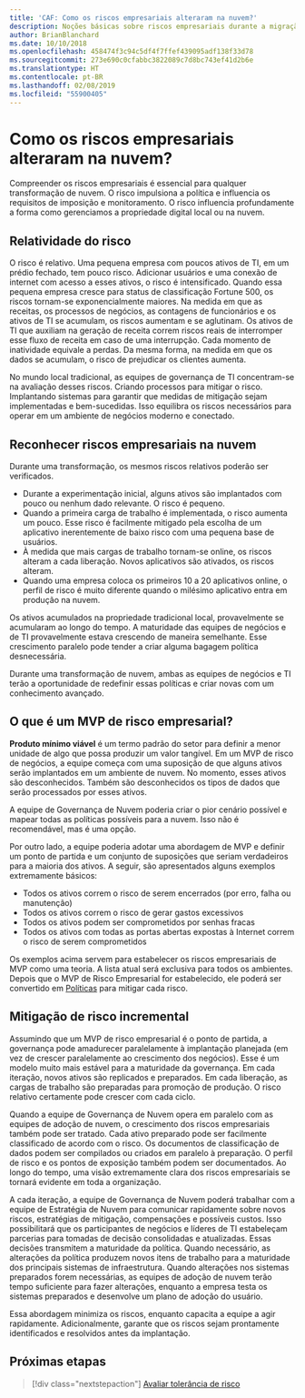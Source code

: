 ```yaml
---
title: 'CAF: Como os riscos empresariais alteraram na nuvem?'
description: Noções básicas sobre riscos empresariais durante a migração
author: BrianBlanchard
ms.date: 10/10/2018
ms.openlocfilehash: 458474f3c94c5df4f7ffef439095adf138f33d78
ms.sourcegitcommit: 273e690c0cfabbc3822089c7d8bc743ef41d2b6e
ms.translationtype: HT
ms.contentlocale: pt-BR
ms.lasthandoff: 02/08/2019
ms.locfileid: "55900405"
---
```

<!-- markdownlint-disable MD026 -->

# <a name="how-does-business-risk-change-in-the-cloud"></a>Como os riscos empresariais alteraram na nuvem?

Compreender os riscos empresariais é essencial para qualquer transformação de nuvem. O risco impulsiona a política e influencia os requisitos de imposição e monitoramento. O risco influencia profundamente a forma como gerenciamos a propriedade digital local ou na nuvem.

<!-- markdownlint-enable MD026 -->

## <a name="relativity-of-risk"></a>Relatividade do risco

O risco é relativo. Uma pequena empresa com poucos ativos de TI, em um prédio fechado, tem pouco risco. Adicionar usuários e uma conexão de internet com acesso a esses ativos, o risco é intensificado. Quando essa pequena empresa cresce para status de classificação Fortune 500, os riscos tornam-se exponencialmente maiores. Na medida em que as receitas, os processos de negócios, as contagens de funcionários e os ativos de TI se acumulam, os riscos aumentam e se aglutinam. Os ativos de TI que auxiliam na geração de receita correm riscos reais de interromper esse fluxo de receita em caso de uma interrupção. Cada momento de inatividade equivale a perdas. Da mesma forma, na medida em que os dados se acumulam, o risco de prejudicar os clientes aumenta.

No mundo local tradicional, as equipes de governança de TI concentram-se na avaliação desses riscos. Criando processos para mitigar o risco. Implantando sistemas para garantir que medidas de mitigação sejam implementadas e bem-sucedidas. Isso equilibra os riscos necessários para operar em um ambiente de negócios moderno e conectado.

## <a name="understanding-business-risks-in-the-cloud"></a>Reconhecer riscos empresariais na nuvem

Durante uma transformação, os mesmos riscos relativos poderão ser verificados.

* Durante a experimentação inicial, alguns ativos são implantados com pouco ou nenhum dado relevante. O risco é pequeno.
* Quando a primeira carga de trabalho é implementada, o risco aumenta um pouco. Esse risco é facilmente mitigado pela escolha de um aplicativo inerentemente de baixo risco com uma pequena base de usuários.
* À medida que mais cargas de trabalho tornam-se online, os riscos alteram a cada liberação. Novos aplicativos são ativados, os riscos alteram.
* Quando uma empresa coloca os primeiros 10 a 20 aplicativos online, o perfil de risco é muito diferente quando o milésimo aplicativo entra em produção na nuvem.

Os ativos acumulados na propriedade tradicional local, provavelmente se acumularam ao longo do tempo. A maturidade das equipes de negócios e de TI provavelmente estava crescendo de maneira semelhante. Esse crescimento paralelo pode tender a criar alguma bagagem política desnecessária.

Durante uma transformação de nuvem, ambas as equipes de negócios e TI terão a oportunidade de redefinir essas políticas e criar novas com um conhecimento avançado.

<!-- markdownlint-disable MD026 -->

## <a name="what-is-a-business-risk-mvp"></a>O que é um MVP de risco empresarial?

**Produto mínimo viável** é um termo padrão do setor para definir a menor unidade de algo que possa produzir um valor tangível. Em um MVP de risco de negócios, a equipe começa com uma suposição de que alguns ativos serão implantados em um ambiente de nuvem. No momento, esses ativos são desconhecidos. Também são desconhecidos os tipos de dados que serão processados por esses ativos.

A equipe de Governança de Nuvem poderia criar o pior cenário possível e mapear todas as políticas possíveis para a nuvem. Isso não é recomendável, mas é uma opção.

Por outro lado, a equipe poderia adotar uma abordagem de MVP e definir um ponto de partida e um conjunto de suposições que seriam verdadeiros para a maioria dos ativos.
A seguir, são apresentados alguns exemplos extremamente básicos:

* Todos os ativos correm o risco de serem encerrados (por erro, falha ou manutenção)
* Todos os ativos correm o risco de gerar gastos excessivos
* Todos os ativos podem ser comprometidos por senhas fracas
* Todos os ativos com todas as portas abertas expostas à Internet correm o risco de serem comprometidos

Os exemplos acima servem para estabelecer os riscos empresariais de MVP como uma teoria. A lista atual será exclusiva para todos os ambientes.
Depois que o MVP de Risco Empresarial for estabelecido, ele poderá ser convertido em [Políticas](overview.md) para mitigar cada risco.

<!-- markdownlint-enable MD026 -->

## <a name="incremental-risk-mitigation"></a>Mitigação de risco incremental

Assumindo que um MVP de risco empresarial é o ponto de partida, a governança pode amadurecer paralelamente à implantação planejada (em vez de crescer paralelamente ao crescimento dos negócios). Esse é um modelo muito mais estável para a maturidade da governança. Em cada iteração, novos ativos são replicados e preparados. Em cada liberação, as cargas de trabalho são preparadas para promoção de produção. O risco relativo certamente pode crescer com cada ciclo.

Quando a equipe de Governança de Nuvem opera em paralelo com as equipes de adoção de nuvem, o crescimento dos riscos empresariais também pode ser tratado. Cada ativo preparado pode ser facilmente classificado de acordo com o risco. Os documentos de classificação de dados podem ser compilados ou criados em paralelo à preparação. O perfil de risco e os pontos de exposição também podem ser documentados. Ao longo do tempo, uma visão extremamente clara dos riscos empresariais se tornará evidente em toda a organização.

A cada iteração, a equipe de Governança de Nuvem poderá trabalhar com a equipe de Estratégia de Nuvem para comunicar rapidamente sobre novos riscos, estratégias de mitigação, compensações e possíveis custos. Isso possibilitará que os participantes de negócios e líderes de TI estabeleçam parcerias para tomadas de decisão consolidadas e atualizadas. Essas decisões transmitem a maturidade da política. Quando necessário, as alterações da política produzem novos itens de trabalho para a maturidade dos principais sistemas de infraestrutura. Quando alterações nos sistemas preparados forem necessárias, as equipes de adoção de nuvem terão tempo suficiente para fazer alterações, enquanto a empresa testa os sistemas preparados e desenvolve um plano de adoção do usuário.

Essa abordagem minimiza os riscos, enquanto capacita a equipe a agir rapidamente. Adicionalmente, garante que os riscos sejam prontamente identificados e resolvidos antes da implantação.

## <a name="next-steps"></a>Próximas etapas

> [!div class="nextstepaction"]
> [Avaliar tolerância de risco](./risk-tolerance.md)
